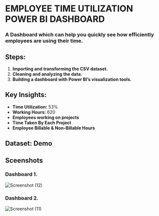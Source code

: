 # EMPLOYEE TIME UTILIZATION POWER BI DASHBOARD

### A Dashboard which can help you quickly see how efficiently employees are using their time.

## Steps:
1. **Importing and transforming the CSV dataset.**
2. **Cleaning and analyzing the data.**
3. **Building a dashboard with Power BI’s visualization tools.**

## Key Insights:
- **Time Utilization:** 53%
- **Working Hours:** 620
- **Employees working on projects**
- **Time Taken By Each Project**
- **Employee Billable & Non-Billable Hours**

## Dataset: Demo


## Sceenshots
### Dashboard 1.
![Screenshot (12)](https://github.com/KulkarnisAkshay/Power-BI-Dashboard/assets/167606252/7cb07884-6e6c-47d8-849c-962e9230fe8c)

### Dashboard 2.
![Screenshot (11)](https://github.com/KulkarnisAkshay/Power-BI-Dashboard/assets/167606252/80d9ea34-8552-42d4-83e5-5a3cf3d8940a)

